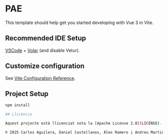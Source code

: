 # PAE

This template should help get you started developing with Vue 3 in Vite.

## Recommended IDE Setup

[VSCode](https://code.visualstudio.com/) + [Volar](https://marketplace.visualstudio.com/items?itemName=Vue.volar) (and disable Vetur).

## Customize configuration

See [Vite Configuration Reference](https://vite.dev/config/).

## Project Setup

```sh
npm install

## Llicència

Aquest projecte està llicenciat sota la [Apache License 2.0](LICENSE).

© 2025 Carles Aguilera, Daniel Castellanos, Álex Romero i Andreu Martin, Easy Events.

